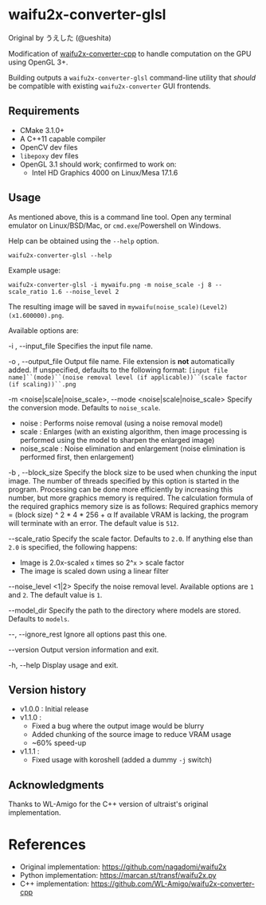  waifu2x-converter-glsl
========================
Original by うえした (@ueshita)

Modification of [waifu2x-converter-cpp](https://github.com/WL-Amigo/waifu2x-converter-cpp) to handle computation on the GPU using OpenGL 3+.

Building outputs a `waifu2x-converter-glsl` command-line utility that *should* be compatible with existing `waifu2x-converter` GUI frontends.

 Requirements
--------------

 - CMake 3.1.0+
 - A C++11 capable compiler
 - OpenCV dev files
 - `libepoxy` dev files
 - OpenGL 3.1 should work; confirmed to work on:
   - Intel HD Graphics 4000 on Linux/Mesa 17.1.6

 Usage
-------

As mentioned above, this is a command line tool. Open any terminal emulator on Linux/BSD/Mac, or `cmd.exe`/Powershell on Windows.

Help can be obtained using the `--help` option.
```
waifu2x-converter-glsl --help
```

Example usage:
```
waifu2x-converter-glsl -i mywaifu.png -m noise_scale -j 8 --scale_ratio 1.6 --noise_level 2
```
The resulting image will be saved in `mywaifu(noise_scale)(Level2)(x1.600000).png`.

Available options are:

-i <filename>,  --input_file <filename>
  Specifies the input file name.

-o <filename>,  --output_file <filename>
  Output file name. File extension is **not** automatically added.
  If unspecified, defaults to the following format:
  `[input file name]``(mode)``(noise removal level (if applicable))``(scale factor (if scaling))``.png`

-m <noise|scale|noise_scale>,  --mode <noise|scale|noise_scale>
  Specify the conversion mode. Defaults to `noise_scale`.
  * noise : Performs noise removal (using a noise removal model)
  * scale : Enlarges (with an existing algorithm, then image processing is performed using the model to sharpen the enlarged image)
  * noise_scale : Noise elimination and enlargement (noise elimination is performed first, then enlargement)

-b <int>,  --block_size <int>
  Specify the block size to be used when chunking the input image.
  The number of threads specified by this option is started in the program.
  Processing can be done more efficiently by increasing this number, but more graphics memory is required.
  The calculation formula of the required graphics memory size is as follows:
    Required graphics memory = (block size) ^ 2 * 4 * 256 + α
  If available VRAM is lacking, the program will terminate with an error.
  The default value is `512`.

--scale_ratio <factor>
  Specify the scale factor. Defaults to `2.0`.
  If anything else than `2.0` is specified, the following happens:
  * Image is 2.0x-scaled `x` times so 2\^`x` > scale factor
  * The image is scaled down using a linear filter

--noise_level <1|2>
  Specify the noise removal level. Available options are `1` and `2`.
  The default value is `1`.

--model_dir <path>
  Specify the path to the directory where models are stored. Defaults to `models`.

--,  --ignore_rest
  Ignore all options past this one.

--version
  Output version information and exit.

-h,  --help
  Display usage and exit.


 Version history
-----------------

 * v1.0.0 : Initial release
 * v1.1.0 : 
    - Fixed a bug where the output image would be blurry
    - Added chunking of the source image to reduce VRAM usage
    - ~60% speed-up
 * v1.1.1 : 
    - Fixed usage with koroshell (added a dummy `-j` switch)

 Acknowledgments
-----------------
Thanks to WL-Amigo for the C++ version of ultraist's original implementation.


References
========================

- Original implementation: https://github.com/nagadomi/waifu2x
- Python implementation: https://marcan.st/transf/waifu2x.py
- C++ implementation: https://github.com/WL-Amigo/waifu2x-converter-cpp
